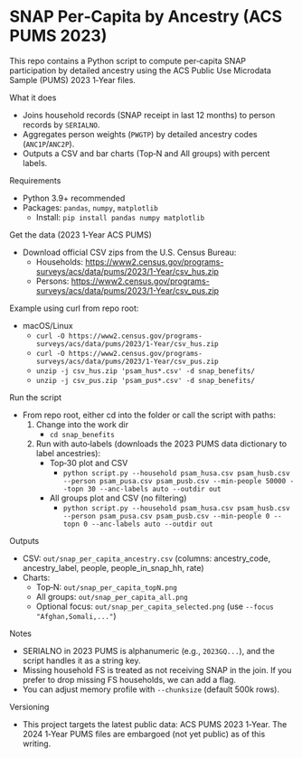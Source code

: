 # SNAP Per‑Capita by Ancestry (ACS PUMS 2023)

This repo contains a Python script to compute per‑capita SNAP participation by detailed ancestry using the ACS Public Use Microdata Sample (PUMS) 2023 1‑Year files.

What it does
- Joins household records (SNAP receipt in last 12 months) to person records by `SERIALNO`.
- Aggregates person weights (`PWGTP`) by detailed ancestry codes (`ANC1P`/`ANC2P`).
- Outputs a CSV and bar charts (Top‑N and All groups) with percent labels.

Requirements
- Python 3.9+ recommended
- Packages: `pandas`, `numpy`, `matplotlib`
  - Install: `pip install pandas numpy matplotlib`

Get the data (2023 1‑Year ACS PUMS)
- Download official CSV zips from the U.S. Census Bureau:
  - Households: https://www2.census.gov/programs-surveys/acs/data/pums/2023/1-Year/csv_hus.zip
  - Persons:    https://www2.census.gov/programs-surveys/acs/data/pums/2023/1-Year/csv_pus.zip

Example using curl from repo root:
- macOS/Linux
  - `curl -O https://www2.census.gov/programs-surveys/acs/data/pums/2023/1-Year/csv_hus.zip`
  - `curl -O https://www2.census.gov/programs-surveys/acs/data/pums/2023/1-Year/csv_pus.zip`
  - `unzip -j csv_hus.zip 'psam_hus*.csv' -d snap_benefits/`
  - `unzip -j csv_pus.zip 'psam_pus*.csv' -d snap_benefits/`

Run the script
- From repo root, either cd into the folder or call the script with paths:
  1) Change into the work dir
     - `cd snap_benefits`
  2) Run with auto‑labels (downloads the 2023 PUMS data dictionary to label ancestries):
     - Top‑30 plot and CSV
       - `python script.py --household psam_husa.csv psam_husb.csv --person psam_pusa.csv psam_pusb.csv --min-people 50000 --topn 30 --anc-labels auto --outdir out`
     - All groups plot and CSV (no filtering)
       - `python script.py --household psam_husa.csv psam_husb.csv --person psam_pusa.csv psam_pusb.csv --min-people 0 --topn 0 --anc-labels auto --outdir out`

Outputs
- CSV: `out/snap_per_capita_ancestry.csv` (columns: ancestry_code, ancestry_label, people, people_in_snap_hh, rate)
- Charts:
  - Top‑N: `out/snap_per_capita_topN.png`
  - All groups: `out/snap_per_capita_all.png`
  - Optional focus: `out/snap_per_capita_selected.png` (use `--focus "Afghan,Somali,..."`)

Notes
- SERIALNO in 2023 PUMS is alphanumeric (e.g., `2023GQ...`), and the script handles it as a string key.
- Missing household FS is treated as not receiving SNAP in the join. If you prefer to drop missing FS households, we can add a flag.
- You can adjust memory profile with `--chunksize` (default 500k rows).

Versioning
- This project targets the latest public data: ACS PUMS 2023 1‑Year. The 2024 1‑Year PUMS files are embargoed (not yet public) as of this writing.
